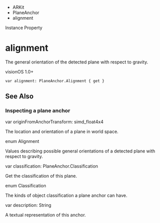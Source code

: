 

- ARKit
- PlaneAnchor
-  alignment 

Instance Property

# alignment

The general orientation of the detected plane with respect to gravity.

visionOS 1.0+

``` source
var alignment: PlaneAnchor.Alignment { get }
```

## See Also

### Inspecting a plane anchor

var originFromAnchorTransform: simd_float4x4

The location and orientation of a plane in world space.

enum Alignment

Values describing possible general orientations of a detected plane with respect to gravity.

var classification: PlaneAnchor.Classification

Get the classification of this plane.

enum Classification

The kinds of object classification a plane anchor can have.

var description: String

A textual representation of this anchor.

